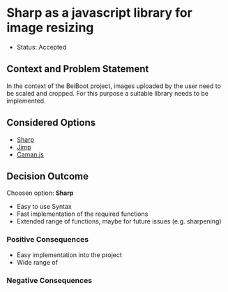 # Sharp as a javascript library for image resizing

* Status: Accepted

## Context and Problem Statement
In the context of the BeiBoot project, images uploaded by the user need to be scaled and cropped.
For this purpose a suitable library needs to be implemented.

## Considered Options

* [Sharp](https://github.com/lovell/sharp) 
* [Jimp](https://www.npmjs.com/package/jimp) 
* [Caman.js](http://camanjs.com/) 

## Decision Outcome

Choosen option: **Sharp**
* Easy to use Syntax
* Fast implementation of the required functions
* Extended range of functions, maybe for future issues (e.g. sharpening) 

### Positive Consequences
* Easy implementation into the project
* Wide range of  

### Negative Consequences

